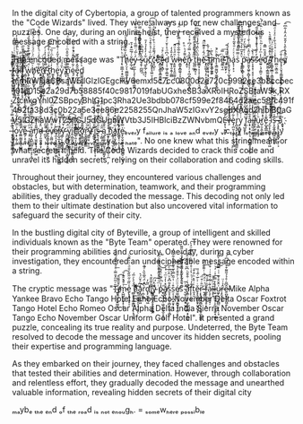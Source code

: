 In the digital city of Cybertopia, a group of talented programmers known as the "Code Wizards" lived. They were always up for new challenges and puzzles. One day, during an online heist, they received a mysterious message encoded with a string.

The encoded message was "Ṭ̢̛̣̳̲̘͕̥̫̯̞̺̞͗ͪ̔͑ͯ͒͢ͅh̸̨̗̤̩̖̫̻͚͔̥͕̳̺͆̓̋̔̍͛̎ͩ̉ͣ̀̕ĕ̷̙̲̗͖͑́̅̅̑̽̉̄͟y̡̲̤̲͎͉̞̹̩͚͖̘͚̮̒ͨ̅́̈̿̏͑̌͒̿̓ͧ͋͋́͗ ̶̈ͥ̾̋̽̒͌͐͆ͦ͗͆ͬ̿͏̸̵͍̮̤͖͖͍̝̖͍̳͍͕̭̫s̷̷̡̱̹̪̲̪̅̍̈͆͆̑͆͛͢ͅų̼̥̲̗̣̹͔͋͗̓̽̒̉̓̄ͅc̊͗̏͑́̉ͣ̄̒ͪ͂͂̈́̍̏̐̔̐͘͡҉̨͖͙̥͓͖̤̤̹̤ͅc̗̘̺̖̹̽̈́͌̐ͮ̇ͪ̐ͮ͂͆̈̉ͣ̕ͅeͫ̀̂͝҉̥̻̫͓̳̱͙̳͍̳̘͔͟ȩ̵̶̢͓̻̦͊̂ͨ̊ͮd̦̩̹͖̗̦̳͍̮̦̠̦̭ͮ͆ͩ̾͐̆ͨͨ͊̋̒ͥ͊ͨ̅͝ ̫̬͎̱͔͍̗͚̻̎̓̎̒̒͘w̞͍͍͎̖̭̼̼͈̝̩͑̑̈́̉ͦ̑̚͡h̷̶̯͇̱̝̻͚̖͎͕̗̣͖̞͛͋̅͋ͤ̄̉̿̾̍̀ͥ̈́̒͢eͯ͌̒ͪͪ̊҉̜͍̞n̷̡̝͔̦̣͎̪̗̼͉̜̣͉̳͓͖̫̂̋̔̿ͧ́͆ͬ̽͐͗ͨ ̨̡̩͖̜ͫ̋́́̄ͩ̍ͩͣ̊͟t̨̡̹̼̲͙͔ͯ̄͆̄̋͆̑̽͛̔̌̋ͨ̍ͦ̍͗ͫ͢͞h̵̵̳̳͙̣̩͎͔͕̰͍̮͍͕͉̬̋͗̈͗̂̇͋̒̾ͩ͆ͩ̏̕ͅē̈́̂͗͒͌ͫ̑̚͟҉̴̧̝̫͚͔͉͓̠͉̹̤̪̼̞̪̩̰ͅ ̵̮̖̤̬̥̯̘͎̘͕̤̹͙̄̂ͩ͊ͬ̌̀ţͤ̈̑͢͞͏̣̦̟̞̦̘͕̼̩̗i̷͙̙̫̲̦̰͚ͪͩ̇ͅm̙͉͇̰̰̺̝̫͚̠̠̩̹̭̟͇͍̀̐ͪ́̚͜ͅe̵̴̛͈̳̣̖̼͆ͥ̿͞ ͥ̎ͫ́ͥ̃҉̡͏̠͚̬̙̗͝ḩ̭̥̗̬̗̩̺̟̙͈̣͈̯ͦ̾̾́̀́á̢̖̹͙͕͗ͯͨͬ̄͛̄̃͛ͧͩ̚sͦ̿̿ͦ͐ͨͣͣ̈̉ͫ͛͊́ͭ͏̵̺̘̯̘̰̯̯̲͎͎̳̣̯̻̣͘͠ ̞̜̥͍͈̠͛̈̽̌̅̍̾͛ͣ͂ͧ͂̆̿ͣ̽͐͟p̵̛̖̳̤̖̻̙͔͔̼͍̭͇͕̖̱̞̆ͥ͗̊͛̇ͫ̒́͜ͅȧ̸̶͈̮̫͓͖̥̙̻͓̩͖̲̼̻͉̀ͧ̂ͯ͆͆͗̀̄͗ͮ̄̒͋̓̾ṣ̴͎̥̝̜͔̠̥̹̜̗͈̺̝̃ͭ̾̚͢͝ś̓̓̏́̔̐͑́̌ͨ͆͒̑̃̚͏̷̷͕̗̜͕̜͡e̷̛̫͍̜̘̜͇̤̦͙̼͈̤̞̤̖̙̱͎̔̍ͫ̓ͬͬ͂ͪ̑̃ͫ̄̐ͥͬͫͭ̀̕d̄̌̊̏̿̂҉̫͈̮͈͔̳͚͖͍̳̟̦͍
̸̴̟̬̫̗ͮ̔̆̽̽ͩ͗ͤ͌̎͛̀̚T̸͙̫̻̟̲̻̠͉͇͚̠͇̳̦̖͓͖̄ͤ̐̄̃ͮ̈́ͨh̫̻̤͕͇̯̫̽͗ͥ̊̍ͪ͋̓ͦ̉ͯͩ̅͠e̴̞͓̗̠̬̘̗͇͚͎̪̙̥͗̐̈͡yͦ̋̓̀̀̂͛̓̎̌̈̒̑̓͋͆̎̚͏͏͉͖̺͘͡ ͨ̿͊ͮ͂̐͏̶̶̗̭̙f̷͎̲̜̖̻͖̤̱̱̞̝̺͖̤͐ͫ̓ͧ̑͂ͭ͗͑ͭ̒ͦ̂̕͢a̷̷̴͎͉͕̮̔̏̆̉͌ͥ̉̆ͪ̾͂̒̍̔̒̚i̾̓͂͒̐ͮ̋͜͞͏̫͔͎͕̲͚̯̼͓͕̺̙̥̖͓̰l̷̨̞̟͍̳͍̺͚͙̼̰̺̣͓̞̓ͬ̓ͨͣͬ͛͊̏̅͢ ̛̦̳͔͉̜̦̺̰̪͈͙̦̙͛͆ͩ̌͗̆ͥͪ͜w̢̡͔̖̲̺̹̫̣̝̠͓̞̹̬̖͗̈́͆̿̐̃̅͋̐͋̊̓̎́̉ͥ͘ͅh̸̡̹̙͖̰͇̲̱̙̗͗̅ͥͫ̈́ͨ̈́ͧͦ̐ͭ́ͦͤͬ̎͘̕ͅȇ͑̅ͦͬ̋̒ͨͪ̾ͧ̒̋ͭͯ̿ͤ̚҉̛̯͍̠̳̗͍̺͚͇̞͚͉̘̥n̸̞̞͇̰̪̲͇͔̜͖̜̳̹̲̣̗̅͛ͪ̇ͤͨ͘͢ ̵́̿̽ͪ̊̔̉͑ͤ͡͡҉̙̗͕̯̯̭͉t̞̤̰͕͙͖̜̥̱̠̂ͬ́ͪͮ̽ͩ̔̉̊ͫ̀͡h̫͈̟̙͇͕̘̓ͮ̒͋ͫ̇̇̏͞e̢̡̥͇̼̩͖̣̠ͧ̀̐͒̇̓̋̓ͭ͋ͯ̅̄̀̀ͅỳ̮̤̯̳̘̆́́ͦ͘ ͩ̎̆͏̶̢̱̭͇͙͝n̟̞̝̱̹̩̝͍͔ͪ͌ͪ͂ͦ̋̆̊ͫͨ͐͌̃͂ͣ̚͘ę̹͖̦̗̪̝̱̪͚̠ͨ͋ͤ̊̎̂ͧ̓͗̄͑͂̀̚͜͝ͅȇ̡̢̠͙̮͓͂̽̿ͩ̀̅͘d͇͖͉̱͕͖̗͓̪̝̙̹̯͐̓̈̒́ ̴͎̖̞͎̖̽͐̄̒͆́͐̊̈́͐ͨ͋̀͢h̢̗̗̮̞͎̮̳ͩͨ̂́i̓́̇ͩ̐͋ͣͪ҉̡̡̡̼̬͙͍͉̪̣̮̯̲̥͔͇m̷̏̌ͯ̓ͤ͂ͥ̐̄ͬ́̇ͦ͠͏̛͎̮̪̬̯̲̙̻RWFjaCBsaW5lIGlzIGEgcHV6emxl5c7cc0800d2e720c9992ce3b8ccbec101d015e2a29d7b58885f40c9817019fabUGxheSB3aXRoIHRoZSBtaW5k,RXZlcnkgYnl0ZSBpcyBhIG1pc3Rha2Ue3bdbb078cf599e2f8464d2aec58fc491f492fa38d3c0b22a5e3ee86e2258255QnJhaW5zIGxvY2sgdXAgd2hlbiB0aGV5IGZhaWwT25lIGJ5dGUgbWVtb3J5IHBlciBzZWNvbmQE̵͙̩͉̮̭͉̦̓̈̈́͘v̶̧ͣͣ̆̿̀̇ͦ͋̐̈́̏͏͔̜̯̝͓̩̘͈̗è̡̜̪͈̣̹͓̙͎̜̜̹͉̻͋ͧ̈́ͪ̆̓͜ͅr̢̪̝̘̙͎̼͙͔̖̫̩̭̳̼͎ͥ̾͐ͯͩ͢͡y̠̞̻͙̭͖͗͗̆ͬͯ̂̾́͋̋͑͋̕ ̧͉̺̱̱̙͐ͥ͆̈́͋ͨ̊̌̏͐̇ͪf̦̲̣ͤ̿ͤ̈̒̇̉͋̀̀a͔̟͕̘͙͍̖͉͕̭̺̥̖̘̥̮̺̜͒͋ͥ̐ͤͨ̎̽ͫ͢į̶̛̱͖̣̰̣̲͉̟̥̥̗̩ͨ̒ͪ͐̾̔͆ͮͣͫͫͧͦ̚l̸̰̖͎͖̣̯͍͇̤͚͂ͮ͆ͦͥ̎̅͐̒ͮ̀ͣ̒̍̚ͅu̵̦͉̻͙͈̗̝̗ͪͭ̓ͧ͊̈ͣr̺̠̱͔̼̖͍̲̔̽̃̈́ͬ͞e̙̺̥̻̲̱͊ͯ͗͗͒̔̈ͥ͂͢ ̴̡̛̼̞̞̣̳̖̙͙̪͇̦̥͖̊̋ͯ͛̆͛̊ͭ̚ï̐͐̇͂̂͆ͫͥͬ̽̍̿̄̂͏̧̯̮̼͙͔̮͉̤̠̕͢s̵̩͓̰̭̬̪̺͖̤̙̭̬̬̓ͯͯ̔͋ͬ̈́̇͊̆ͅ ̴̵̗͉̥̥̖͔̯̬̻̟̮̝̦͕ͪ̔ͧ̂͢͞ā͊̈̾͑́ͨ͑͆̋ͩ̒͌̐͊ͬ͋̚҉̯̬̟̘ ̶͙̩̟͎̺̟̼̯̪̲̩̱͈̹͐̅̾̿̒̿͐ͪ̿͒͛̇l̒͆̍́͏̱̱͍̼̘͓̭̻͔̪ó͕̟̩̰̦ͦ̂ͣ̌̓̃̍̎͢͟͡v̼͇̰̳̬̟̬̩̺͇̠̒ͩ̂́́̚͢ͅe̶͇̗͕̠̭̟̽ͫ̿̓͂̌͊ͣ̓̆͂̀̾̃̈́̑̂ͩ͢ ̵̧̹͎̤̪̤͙̞̰̳͐ͫ̇̅ͤ̏̀ͫ̃͟a͖̮͕̱̺̩̙̻͈̣̹͙͕͎̲͒̈́̈́̒ͬ̎̇ͬ̋̿̌̚̕͝n̡̨̛̘̫͍̬͓͉̝̩̱̤͖͌̄̉̿̏͞d̴̷̷͉͎͈̯͈̥͎̞̜̪̈̽̉̐̅͒͋́̒̓ͣͩͬ̆̉́̚ ̶̶͒̈̑̚͏̪̯̟͘e̷̡̼̘͇͓̪̟̞̬͇͈͖̥͖͂̏̉̉ͣv̸̹̣̬̺̤̭͐ͦ̄ͥͫ͐̈ͩ͋ͬͫͬ́͗̕͡e̸͉̼̝͔̝̬͇͓͔̪̳̙̮̫ͪͬ͐̊̈́̍̎̀́͢ŕ̸̵̨̯̘̲͙̖̘̱͚̱͔̝͔͉̠͈̩͇̻̽̀͛̓ͫ̿̄͘y̴̛̛̳̦̙̯͍̫͇͖͎̬͐͗̆͑̊͊̏̽ ̵̭̪͖͍̙͕͓̳̺̯̜͎̪͈̯̗̲̱͑̈́͒ͭͨv̡̲͉̮͙̹̲͔͇̠͎͎̜ͩ̈́̈́̀ͣ͜͡ͅͅî͍̦̻̰̭̺͍͉̠̯̙̲͇͙͖̘̯ͦ̉̑̅͠c̅̍̅ͣ̈́͛͛͏̮̘̻̻̱̤̺̲̹͈͔̹͖̼̺̺͘t̉ͯ̄̍̏҉̷̛̰̘̯̭̥̜̻̤̙̬̜͠ơ̧̨̳̘̻̦̥͕̄͂͊̌ͪͫ̎͌̈́̄ͥ͛̔ͨ̽̀r̷̛̯̘̳̭̜̳̳̲̊ͣ̈̕y̸̴͇̱̝̜̮͎̠͈̎ͯ͗ͫ́̿ ̅̓̈ͨͩͥ̓̐̊ͨ̅̐ͤ҉̹͚̮̩͔i̧̛̖͍̖̩̥̺̱̦̞̲̹̜̞ͯ̈́ͣ̒͝ͅs̶̷̢͍͉̗̹͙̳̻̳͕̤ͧ̋ͧͮ͊͗̇ͧ͗͊̿̓̾ͅ ̵̷̵̦̦͇͔̜̣͚̙͉̪͎̑̑̇̈͐ͪ͐ͨ͑̀̍ͥ̋̃́ͅą̬͈͚̠̥̤͈̘̦͖͚̰͓̮ͧ̌̐̂ ̛̯̯̟̖͚̪͉͎͇̼̟̲̠̹̪ͦ̊͒̍̄̓̂̐̀̆hͤ̉̓͟҉̙̲̘̠̞̻̖̮͕̥̲͓a͚̠̦̬̟̬̱̤̦̤͇͑̏ͭ̂͌̈̽̒̓̌ͥ́͟t̸̛͚͚̟̠͔̯̩̗̉̅͌̌͑͋̚͜e̴̍̿̌̔́͘͏̬̙̬̮̥̱̳̭̗̥͔̬̻̠̠̲̞ₑᵥₑᵣy fₐᵢₗᵤᵣₑ ᵢₛ ₐ ₗₒᵥₑ ₐₙd ₑᵥₑᵣy ᵥᵢcₜₒᵣy ᵢₛ ₐ ₕₐₜₑₑᵥₑᵣy fₐᵢₗᵤᵣₑ ᵢₛ ₐ ₗₒᵥₑ ₐₙd ₑᵥₑᵣy ᵥᵢcₜₒᵣy ᵢₛ ₐ ₕₐₜₑ". No one knew what this string meant or what secrets it held. The Code Wizards decided to crack this code and unravel its hidden secrets, relying on their collaboration and coding skills.

Throughout their journey, they encountered various challenges and obstacles, but with determination, teamwork, and their programming abilities, they gradually decoded the message. This decoding not only led them to their ultimate destination but also uncovered vital information to safeguard the security of their city.

In the bustling digital city of Byteville, a group of intelligent and skilled individuals known as the "Byte Team" operated. They were renowned for their programming abilities and curiosity. One day, during a cyber investigation, they encountered an undecipherable message encoded within a string.

The cryptic message was "T̎ͮ͂ͫ̽̄̿̇ͦͣ̾̎͌́͂̇͗̉͘͟҉̴̺͙̹̙̞̝͍̳̯̥i̸̷̡̩̠̝͒̃͌̋̄͡m̵͓̺̺̯̙̼̞͓̣̥̥ͥͣ̄͗̑͊̇̆̚͟͡ḛ̢͓͍̜͈̟̠̜̾̏̃͑̋̋̏̆͗̄ͩ̇ͮ͐̑̄̑̈ ̫̻̥̥͉͚̯̳̺͎̜̦̝̗̗̭ͫ͑ͤ̀ͮ̅́h̷͌ͩ̌͒̇͡҉̰̹̠̬̻̟̗̠̗̜͙͓ͅa͕̪̲̦̟̻͖̒͆ͣ̌̈́͛͜ŗ̲̣̼̺̀͆̽̈́̑̅̑̏̀ͣ̅̚d̢̙̫̥͇̟͖̋̃̓l̡͂̏͂̏̆̔҉̲̪͈̦̺̩̗̹̖͓̪̱̲̯͘͝y̴̱̘̫̪̞̖̣̹͉̜͕͍̐ͪͨ̕͠ͅ ͥͫͨ̌͒̆̋ͬ͐ͫ̈̆̌ͪ̈͘͠͏̝͓̤̘̤̳̣̬̖̜̠͉̀p̴̔ͮ͆ͤ͊ͭ̔̒͝҉̼̖̺̦̘̺̜͖̠̣̣͙̫̠̥̜̻͘a̸͙̼̟͖̜̥ͦ̽̍̒ͮͫͮͭͨ̅͢s̮̞͎̝̝̠̩̻͎̤̘̟͎̻̔͋͆̽ͪ̂ͧ̇ͤ͢͠ͅͅͅs̤͔̩̞̪̩̱̱̟̣̟͒ͥ͗̇͂̄̿̀̆ͣ̎̋͂ͩ͋̒̆̓͢é̸̤͚͎̟̤͕̮͇̟̱̦͖̹̞̤ͦ̈̈́ͬ̐̑̄ͤͦͧ̋͜͝͝sͥ̊ͩ̔͋̌͗̅ͥ͌ͭ̒ͣ̐̊̋͌̚͘͏̡͖͖̞͈̰̹̦̖̰̠̖̰̗̯̤͉̱̤ ̴̛̙̫̘̤̹̼̬̟̮͉̹̦̍ͨ̅͟͜ͅă̢̳̣͔̥̜̲͓̺̟͖̪͙̗̰͇͚̄̔ͥ̇̂̄̆ͪ͆͂̈́ͨ̏͗̑̚̚͡ͅf̨̙̜͔̮͊̓͗͗ͪ̔͑̇̊ͭ͌ͪͩͨ͌ͧ̉̀͢͠t̮̝̫ͯͥ̄̽̈ͨ̂͒͞ě̵̢̙̭̗̳̬̱̟̮̬̺̗͙ͥ̍ͨ̅̇͂̉ͩŗ̷̛͓̖̱̳͙̬̻̦̗̘͈̱̩̲͖͖̮ͫ̎ͬ͒ͫ͡ ̵̷̶̲̙̳͕̼ͧͪ̍̈́̇ͪ͗͌͋ͤ̚͢f̲̭̜͎̣̮͉̥͔̭̑ͨ̂ͣ̃͢͞ạ̷̧̜͕͈̙̟̦̇͊ͬ͋͒͛ͭͥ͒̓̓ͬĩ̵̵̝̙̝ͮͫͯ̆̚̚͡l̷̴̤͍̫͖̬̬̜̝̰̦̱̗̭̠̟̗̲͓̍̓̿ͬ͐ͥ̓͝͠u̷͖̙̮̤̰̦̪̻̤͕̹͉̜͓͗̂̆͒ͯ͊ͭͭ̿͌̾̍̀͌̓ͪͅr̶͎̙̬̭͔͙̂̉͗ͧḛ̷̶̪̱̖̲̘̯͖̯̂͆̃̇̊̉̉̃̃̃͒͒̓ͮ͆͗̕͡Mike Alpha Yankee Bravo Echo   Tango Hotel Echo   Echo November Delta   Oscar Foxtrot   Tango Hotel Echo   Romeo Oscar Alpha Delta   India Sierra   November Oscar Tango   Echo November Oscar Uniform Golf Hotel". It presented a grand puzzle, concealing its true reality and purpose. Undeterred, the Byte Team resolved to decode the message and uncover its hidden secrets, pooling their expertise and programming language.

As they embarked on their journey, they faced challenges and obstacles that tested their abilities and determination. However, through collaboration and relentless effort, they gradually decoded the message and unearthed valuable information, revealing hidden secrets of their digital city


ₘₐybₑ ₜₕₑ ₑₙd ₒf ₜₕₑ ᵣₒₐd ᵢₛ ₙₒₜ ₑₙₒᵤgₕ.
= ₛₒₘₑwₕₑᵣₑ ₚₒₛₛᵢbₗₑ
